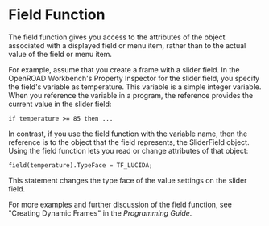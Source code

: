 # Field Function

The field function gives you access to the attributes of the object associated with a displayed field or menu item, rather than to the actual value of the field or menu item. 

For example, assume that you create a frame with a slider field. In the OpenROAD Workbench's Property Inspector for the slider field, you specify the field's variable as temperature. This variable is a simple integer variable. When you reference the variable in a program, the reference provides the current value in the slider field:

```
if temperature >= 85 then ...
```

In contrast, if you use the field function with the variable name, then the reference is to the object that the field represents, the SliderField object. Using the field function lets you read or change attributes of that object:

```
field(temperature).TypeFace = TF_LUCIDA;
```

This statement changes the type face of the value settings on the slider field.

For more examples and further discussion of the field function, see "Creating Dynamic Frames" in the *Programming Guide*.
